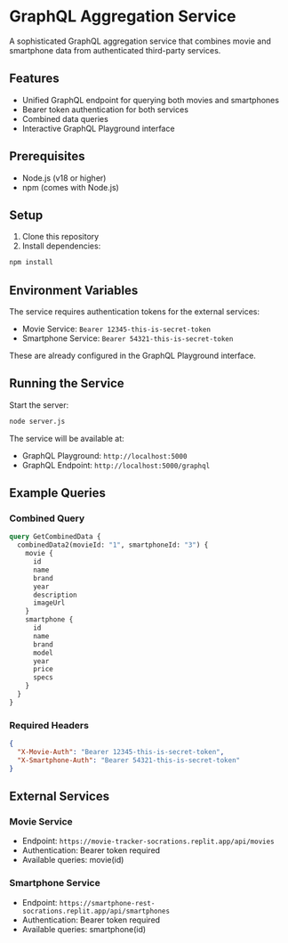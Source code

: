 # GraphQL Aggregation Service

A sophisticated GraphQL aggregation service that combines movie and smartphone data from authenticated third-party services.

## Features

- Unified GraphQL endpoint for querying both movies and smartphones
- Bearer token authentication for both services
- Combined data queries
- Interactive GraphQL Playground interface

## Prerequisites

- Node.js (v18 or higher)
- npm (comes with Node.js)

## Setup

1. Clone this repository
2. Install dependencies:
```bash
npm install
```

## Environment Variables

The service requires authentication tokens for the external services:

- Movie Service: `Bearer 12345-this-is-secret-token`
- Smartphone Service: `Bearer 54321-this-is-secret-token`

These are already configured in the GraphQL Playground interface.

## Running the Service

Start the server:
```bash
node server.js
```

The service will be available at:
- GraphQL Playground: `http://localhost:5000`
- GraphQL Endpoint: `http://localhost:5000/graphql`

## Example Queries

### Combined Query
```graphql
query GetCombinedData {
  combinedData2(movieId: "1", smartphoneId: "3") {
    movie {
      id
      name
      brand
      year
      description
      imageUrl
    }
    smartphone {
      id
      name
      brand
      model
      year
      price
      specs
    }
  }
}
```

### Required Headers
```json
{
  "X-Movie-Auth": "Bearer 12345-this-is-secret-token",
  "X-Smartphone-Auth": "Bearer 54321-this-is-secret-token"
}
```

## External Services

### Movie Service
- Endpoint: `https://movie-tracker-socrations.replit.app/api/movies`
- Authentication: Bearer token required
- Available queries: movie(id)

### Smartphone Service
- Endpoint: `https://smartphone-rest-socrations.replit.app/api/smartphones`
- Authentication: Bearer token required
- Available queries: smartphone(id)